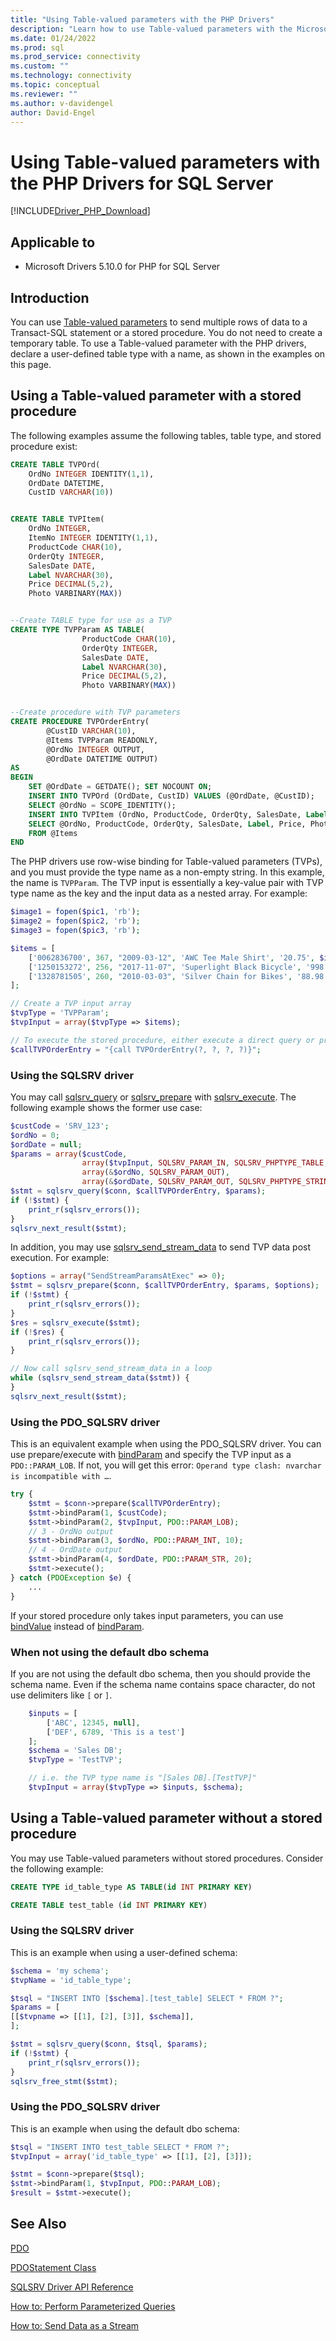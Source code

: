 ```yaml
---
title: "Using Table-valued parameters with the PHP Drivers"
description: "Learn how to use Table-valued parameters with the Microsoft Drivers for PHP for SQL Server."
ms.date: 01/24/2022
ms.prod: sql
ms.prod_service: connectivity
ms.custom: ""
ms.technology: connectivity
ms.topic: conceptual
ms.reviewer: ""
ms.author: v-davidengel
author: David-Engel
---
```

# Using Table-valued parameters with the PHP Drivers for SQL Server

[!INCLUDE[Driver_PHP_Download](../../includes/driver_php_download.md)]

## Applicable to

- Microsoft Drivers 5.10.0 for PHP for SQL Server

## Introduction

You can use [Table-valued parameters](../../relational-databases/tables/use-table-valued-parameters-database-engine.md) to send multiple rows of data to a Transact-SQL statement or a stored procedure. You do not need to create a temporary table. To use a Table-valued parameter with the PHP drivers, declare a user-defined table type with a name, as shown in the examples on this page.

## Using a Table-valued parameter with a stored procedure

The following examples assume the following tables, table type, and stored procedure exist:

```sql
CREATE TABLE TVPOrd(
    OrdNo INTEGER IDENTITY(1,1), 
    OrdDate DATETIME, 
    CustID VARCHAR(10))


CREATE TABLE TVPItem(
    OrdNo INTEGER, 
    ItemNo INTEGER IDENTITY(1,1), 
    ProductCode CHAR(10), 
    OrderQty INTEGER, 
    SalesDate DATE, 
    Label NVARCHAR(30), 
    Price DECIMAL(5,2), 
    Photo VARBINARY(MAX))


--Create TABLE type for use as a TVP
CREATE TYPE TVPParam AS TABLE(
                ProductCode CHAR(10), 
                OrderQty INTEGER, 
                SalesDate DATE, 
                Label NVARCHAR(30), 
                Price DECIMAL(5,2), 
                Photo VARBINARY(MAX))


--Create procedure with TVP parameters
CREATE PROCEDURE TVPOrderEntry(
        @CustID VARCHAR(10), 
        @Items TVPParam READONLY,
        @OrdNo INTEGER OUTPUT, 
        @OrdDate DATETIME OUTPUT)
AS
BEGIN
    SET @OrdDate = GETDATE(); SET NOCOUNT ON; 
    INSERT INTO TVPOrd (OrdDate, CustID) VALUES (@OrdDate, @CustID);
    SELECT @OrdNo = SCOPE_IDENTITY();
    INSERT INTO TVPItem (OrdNo, ProductCode, OrderQty, SalesDate, Label, Price, Photo)
    SELECT @OrdNo, ProductCode, OrderQty, SalesDate, Label, Price, Photo 
    FROM @Items
END
```

The PHP drivers use row-wise binding for Table-valued parameters (TVPs), and you must provide the type name as a non-empty string. In this example, the name is `TVPParam`. The TVP input is essentially a key-value pair with TVP type name as the key and the input data as a nested array. For example:

```php
$image1 = fopen($pic1, 'rb');
$image2 = fopen($pic2, 'rb');
$image3 = fopen($pic3, 'rb');

$items = [
    ['0062836700', 367, "2009-03-12", 'AWC Tee Male Shirt', '20.75', $image1],
    ['1250153272', 256, "2017-11-07", 'Superlight Black Bicycle', '998.45', $image2],
    ['1328781505', 260, "2010-03-03", 'Silver Chain for Bikes', '88.98', $image3],
];

// Create a TVP input array
$tvpType = 'TVPParam';
$tvpInput = array($tvpType => $items);

// To execute the stored procedure, either execute a direct query or prepare this query: 
$callTVPOrderEntry = "{call TVPOrderEntry(?, ?, ?, ?)}";
```

### Using the SQLSRV driver

You may call [sqlsrv_query](../../connect/php/sqlsrv-query.md) or [sqlsrv_prepare](../../connect/php/sqlsrv-prepare.md) with [sqlsrv_execute](../../connect/php/sqlsrv-execute.md). The following example shows the former use case:

```php
$custCode = 'SRV_123';
$ordNo = 0;
$ordDate = null;
$params = array($custCode,
                array($tvpInput, SQLSRV_PARAM_IN, SQLSRV_PHPTYPE_TABLE, SQLSRV_SQLTYPE_TABLE), // or simply array($tvpInput),
                array(&$ordNo, SQLSRV_PARAM_OUT),
                array(&$ordDate, SQLSRV_PARAM_OUT, SQLSRV_PHPTYPE_STRING(SQLSRV_ENC_CHAR)));
$stmt = sqlsrv_query($conn, $callTVPOrderEntry, $params);
if (!$stmt) {
    print_r(sqlsrv_errors());
}
sqlsrv_next_result($stmt);
```

In addition, you may use [sqlsrv_send_stream_data](../../connect/php/sqlsrv-send-stream-data.md) to send TVP data post execution. For example:

```php
$options = array("SendStreamParamsAtExec" => 0);
$stmt = sqlsrv_prepare($conn, $callTVPOrderEntry, $params, $options);
if (!$stmt) {
    print_r(sqlsrv_errors());
}
$res = sqlsrv_execute($stmt);
if (!$res) {
    print_r(sqlsrv_errors());
}

// Now call sqlsrv_send_stream_data in a loop
while (sqlsrv_send_stream_data($stmt)) {
}
sqlsrv_next_result($stmt);
```

### Using the PDO_SQLSRV driver

This is an equivalent example when using the PDO_SQLSRV driver. You can use prepare/execute with [bindParam](../../connect/php/pdostatement-bindparam.md) and specify the TVP input as a `PDO::PARAM_LOB`. If not, you will get this error: `Operand type clash: nvarchar is incompatible with …`.

```php
try {
    $stmt = $conn->prepare($callTVPOrderEntry);
    $stmt->bindParam(1, $custCode);
    $stmt->bindParam(2, $tvpInput, PDO::PARAM_LOB);
    // 3 - OrdNo output
    $stmt->bindParam(3, $ordNo, PDO::PARAM_INT, 10);
    // 4 - OrdDate output
    $stmt->bindParam(4, $ordDate, PDO::PARAM_STR, 20);
    $stmt->execute();
} catch (PDOException $e) {
    ...
}
```

If your stored procedure only takes input parameters, you can use [bindValue](../../connect/php/pdostatement-bindvalue.md) instead of [bindParam](../../connect/php/pdostatement-bindparam.md).

### When not using the default dbo schema

If you are not using the default dbo schema, then you should provide the schema name. Even if the schema name contains space character, do not use delimiters like `[` or `]`.

```php
    $inputs = [
        ['ABC', 12345, null],
        ['DEF', 6789, 'This is a test']
    ];
    $schema = 'Sales DB';
    $tvpType = 'TestTVP';

    // i.e. the TVP type name is "[Sales DB].[TestTVP]"
    $tvpInput = array($tvpType => $inputs, $schema);
```

## Using a Table-valued parameter without a stored procedure

You may use Table-valued parameters without stored procedures. Consider the following example:

```sql
CREATE TYPE id_table_type AS TABLE(id INT PRIMARY KEY)

CREATE TABLE test_table (id INT PRIMARY KEY)
```

### Using the SQLSRV driver

This is an example when using a user-defined schema:

```php
$schema = 'my schema';
$tvpName = 'id_table_type';

$tsql = "INSERT INTO [$schema].[test_table] SELECT * FROM ?";
$params = [
[[$tvpname => [[1], [2], [3]], $schema]],
];

$stmt = sqlsrv_query($conn, $tsql, $params);
if (!$stmt) {
    print_r(sqlsrv_errors());
}
sqlsrv_free_stmt($stmt);
```

### Using the PDO_SQLSRV driver

This is an example when using the default dbo schema:

```php
$tsql = "INSERT INTO test_table SELECT * FROM ?";
$tvpInput = array('id_table_type' => [[1], [2], [3]]);

$stmt = $conn->prepare($tsql);
$stmt->bindParam(1, $tvpInput, PDO::PARAM_LOB);
$result = $stmt->execute();
```

## See Also  
[PDO](https://php.net/manual/book.pdo.php)  

[PDOStatement Class](../../connect/php/pdostatement-class.md)  

[SQLSRV Driver API Reference](../../connect/php/sqlsrv-driver-api-reference.md)  

[How to: Perform Parameterized Queries](../../connect/php/how-to-perform-parameterized-queries.md)  

[How to: Send Data as a Stream](../../connect/php/how-to-send-data-as-a-stream.md)  
